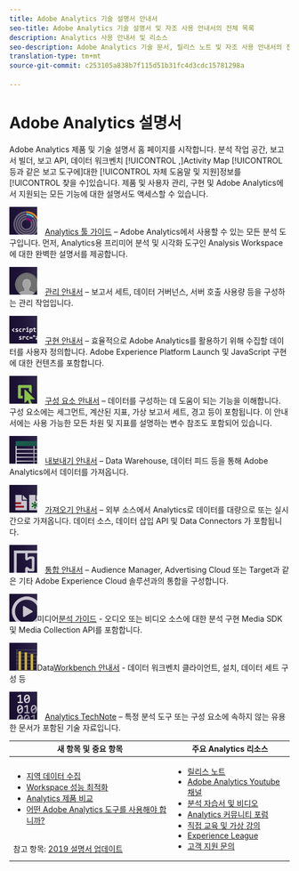 ```yaml
---
title: Adobe Analytics 기술 설명서 안내서
seo-title: Adobe Analytics 기술 설명서 및 자조 사용 안내서의 전체 목록
description: Analytics 사용 안내서 및 리소스
seo-description: Adobe Analytics 기술 문서, 릴리스 노트 및 자조 사용 안내서의 전체 목록입니다.
translation-type: tm+mt
source-git-commit: c253105a838b7f115d51b31fc4d3cdc15781298a

---
```



# Adobe Analytics 설명서

Adobe Analytics 제품 및 기술 설명서 홈 페이지를 시작합니다. 분석 작업 공간, 보고서 빌더, 보고 API, 데이터 워크벤치 [!UICONTROL ,]Activity Map [!UICONTROL 등과 같은 보고 도구에]대한 [!UICONTROL 자체 도움말 및 지원]정보를 [!UICONTROL 찾을 수]있습니다. 제품 및 사용자 관리, 구현 및 Adobe Analytics에서 지원되는 모든 기능에 대한 설명서도 액세스할 수 있습니다.

[![도구](assets/analyze_50px.png)](/help/analyze/home.md) [Analytics 툴 가이드](/help/analyze/home.md) – Adobe Analytics에서 사용할 수 있는 모든 분석 도구입니다. 먼저, Analytics용 프리미어 분석 및 시각화 도구인 Analysis Workspace에 대한 완벽한 설명서를 제공합니다.

[![관리](assets/admin_50px.png)](/help/admin/home.md) [관리 안내서](/help/admin/home.md) – 보고서 세트, 데이터 거버넌스, 서버 호출 사용량 등을 구성하는 관리 작업입니다.

[![구현](assets/implement_50px.png)](/help/implement/home.md) [구현 안내서](/help/implement/home.md) – 효율적으로 Adobe Analytics를 활용하기 위해 수집할 데이터를 사용자 정의합니다. Adobe Experience Platform Launch 및 JavaScript 구현에 대한 컨텐츠를 포함합니다.

[![구성 요소](assets/components_50px.png)](/help/components/home.md) [구성 요소 안내서](/help/components/home.md) – 데이터를 구성하는 데 도움이 되는 기능을 이해합니다. 구성 요소에는 세그먼트, 계산된 지표, 가상 보고서 세트, 경고 등이 포함됩니다. 이 안내서에는 사용 가능한 모든 차원 및 지표를 설명하는 변수 참조도 포함되어 있습니다.

[![내보내기](assets/export_50px.png)](/help/export/home.md) [내보내기 안내서](/help/export/home.md) – Data Warehouse, 데이터 피드 등을 통해 Adobe Analytics에서 데이터를 가져옵니다.

[![가져오기](assets/import_50px.png)](/help/import/home.md) [가져오기 안내서](/help/import/home.md) – 외부 소스에서 Analytics로 데이터를 대량으로 또는 실시간으로 가져옵니다. 데이터 소스, 데이터 삽입 API 및 Data Connectors 가 포함됩니다.

[![통합](assets/integrate_50px.png)](/help/integrate/home.md) [통합 안내서](/help/integrate/home.md) – Audience Manager, Advertising Cloud 또는 Target과 같은 기타 Adobe Experience Cloud 솔루션과의 통합을 구성합니다.

[![미디어 분석](assets/media_50px.png)](https://docs.adobe.com/content/help/en/media-analytics/using/media-overview.html)미디어[분석 가이드](https://docs.adobe.com/content/help/en/media-analytics/using/media-overview.html) - 오디오 또는 비디오 소스에 대한 분석 구현 Media SDK 및 Media Collection API를 포함합니다.

[![DWB](assets/workbench_50px.png)](https://docs.adobe.com/content/help/en/data-workbench/using/home.html)Data[Workbench 안내서](https://docs.adobe.com/content/help/en/data-workbench/using/home.html) - 데이터 워크벤치 클라이언트, 설치, 데이터 세트 구성 등

[![TechNote](assets/technotes_50px.png)](/help/technotes/home.md) [Analytics TechNote](/help/technotes/home.md) – 특정 분석 도구 또는 구성 요소에 속하지 않는 유용한 문서가 포함된 기술 자료입니다.

| 새 항목 및 중요 항목 | 주요 Analytics 리소스 |
| --- | --- |
| <ul><li>[지역 데이터 수집](/help/technotes/rdc/regional-data-collection.md)</li><li>[Workspace 성능 최적화](/help/analyze/analysis-workspace/optimizing-performance.md)</li><li>[Analytics 제품 비교](/help/admin/c-analytics-product-comparison/analytics-product-comparison.md)</li><li>[어떤 Adobe Analytics 도구를 사용해야 합니까?](/help/admin/c-analytics-product-comparison/which-analytics-tool.md)</li></ul><br> 참고 항목: [2019 설명서 업데이트](doc-updates.md) | <ul><li> [릴리스 노트](https://marketing.adobe.com/resources/help/en_US/whatsnew/)</li><li> [Adobe Analytics Youtube 채널](https://www.youtube.com/channel/UC8I6bqCk7gO6YdoMz6W5fvw)</li><li>[분석 자습서 및 비디오](https://helpx.adobe.com/analytics/kt/index/analytics-videos.html)</li><li>[Analytics 커뮤니티 포럼](https://forums.adobe.com/community/experience-cloud/analytics-cloud/analytics)</li><li>[직접 교육 및 가상 강의](https://training.adobe.com/training/courses.html#solution=adobeAnalytics)</li><li>[Experience League](https://landing.adobe.com/experience-league/)</li><li>[고객 지원 문의](https://helpx.adobe.com/support/analytics.html)</li></ul> |

<!-- Keep around for now

## Analytics reporting capabilities

Here is a comprehensive list of and links to all the reporting capabilities in Adobe Analytics.

* [Analysis Workspace](/help/analyze/analysis-workspace/analysis-workspace-features.md)
* [Report Builder](/help/analyze/report-builder/home.md)
* [Data Warehouse](/help/export/data-warehouse/data-warehouse.md)
* [Mobile Services UI](https://docs.adobe.com/content/help/en/mobile-services/using/home.html)
* [Data Workbench](https://docs.adobe.com/content/help/en/data-workbench/using/home.html)
* [Reports & Analytics](/help/analyze/reports-analytics/getting-started.md)
* [Ad Hoc Analysis](/help/analyze/ad-hoc-analysis/adhoc-home.md)

### Analytics feature list

*   [Activity Map](/help/analyze/activity-map/activity-map.md)
*   [Anomaly Detection](/help/analyze/analysis-workspace/virtual-analyst/c-anomaly-detection/statistics-anomaly-detection.md)
*   [Bot filtering](/help/admin/admin/bot-removal/bot-rules.md)
*   [Calculated Metrics](/help/components/c-calcmetrics/cm-overview.md)
*   [Classifications](/help/components/c-classifications2/c-classifications.md)
*   [Cohort Analysis](/help/analyze/analysis-workspace/visualizations/cohort-table/cohort-analysis.md)
*   [Contribution Analysis](/help/analyze/analysis-workspace/virtual-analyst/c-anomaly-detection/anomaly-detection.md)
*   [Data Connectors](https://www.adobeexchange.com/experiencecloud.html)
*   [Data Feeds](/help/export/analytics-data-feed/c-getstarted/data-feed-overview.md)   
*   [Data Sources](/help/import/c-data-sources/datasrc-home.md)  
*   [Fallout](/help/analyze/analysis-workspace/visualizations/fallout/fallout-flow.md)
*   [Flow](/help/analyze/analysis-workspace/visualizations/c-flow/flow.md)
*   [Intelligent Alerts](/help/components/c-alerts/intellligent-alerts.md)
*   [Mobile App SDK](https://docs.adobe.com/content/help/en/mobile-services/using/home.html)  
*   [Real-time reporting](/help/components/c-real-time-reporting/realtime.md)
*   [Segmentation](/help/components/c-segmentation/seg-home.md)
*   [Segment Comparison](/help/analyze/analysis-workspace/c-panels/c-segment-comparison/segment-comparison.md)
*   [Video Tracking](https://docs.adobe.com/content/help/en/media-analytics/using/media-overview.html)
*   [Virtual Report Suites](/help/components/vrs/vrs-about.md)

## Contact options

Support delegates can get assisted support via:

**In-Product:**

1.  [Sign in to Adobe Analytics.](https://sc.omniture.com/login/)
2.  Navigate to **Help** > **Customer Care**.

**Phone:** 1-800-497-0335 (US & Canada).

Get [phone numbers for other regions](https://helpx.adobe.com/contact/dma-external/DMACustomeCareRegionalPhoneNumbers.html).

**Email:**

1.  Include [case details](https://helpx.adobe.com/experience-cloud/enterprise-email-support-guidelines.html) to open a ticket via email. 
1.  Send your case to [customercare@adobe.com](mailto:customercare@adobe.com).

Not sure if you're a **support delegate**? Find out if this [user type applies to you](https://helpx.adobe.com/experience-cloud/supported-users.html) and learn about our [enterprise support terms](https://helpx.adobe.com/support/programs/enterprise-support-terms.html).
 -->
